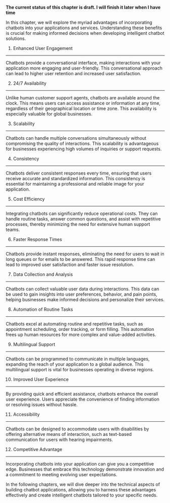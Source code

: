**The current status of this chapter is draft. I will finish it later when I have time**

In this chapter, we will explore the myriad advantages of incorporating chatbots into your applications and services. Understanding these benefits is crucial for making informed decisions when developing intelligent chatbot solutions.

1. Enhanced User Engagement
---------------------------

Chatbots provide a conversational interface, making interactions with your application more engaging and user-friendly. This conversational approach can lead to higher user retention and increased user satisfaction.

2. 24/7 Availability
--------------------

Unlike human customer support agents, chatbots are available around the clock. This means users can access assistance or information at any time, regardless of their geographical location or time zone. This availability is especially valuable for global businesses.

3. Scalability
--------------

Chatbots can handle multiple conversations simultaneously without compromising the quality of interactions. This scalability is advantageous for businesses experiencing high volumes of inquiries or support requests.

4. Consistency
--------------

Chatbots deliver consistent responses every time, ensuring that users receive accurate and standardized information. This consistency is essential for maintaining a professional and reliable image for your application.

5. Cost Efficiency
------------------

Integrating chatbots can significantly reduce operational costs. They can handle routine tasks, answer common questions, and assist with repetitive processes, thereby minimizing the need for extensive human support teams.

6. Faster Response Times
------------------------

Chatbots provide instant responses, eliminating the need for users to wait in long queues or for emails to be answered. This rapid response time can lead to improved user satisfaction and faster issue resolution.

7. Data Collection and Analysis
-------------------------------

Chatbots can collect valuable user data during interactions. This data can be used to gain insights into user preferences, behavior, and pain points, helping businesses make informed decisions and personalize their services.

8. Automation of Routine Tasks
------------------------------

Chatbots excel at automating routine and repetitive tasks, such as appointment scheduling, order tracking, or form filling. This automation frees up human resources for more complex and value-added activities.

9. Multilingual Support
-----------------------

Chatbots can be programmed to communicate in multiple languages, expanding the reach of your application to a global audience. This multilingual support is vital for businesses operating in diverse regions.

10. Improved User Experience
----------------------------

By providing quick and efficient assistance, chatbots enhance the overall user experience. Users appreciate the convenience of finding information or resolving issues without hassle.

11. Accessibility
-----------------

Chatbots can be designed to accommodate users with disabilities by offering alternative means of interaction, such as text-based communication for users with hearing impairments.

12. Competitive Advantage
-------------------------

Incorporating chatbots into your application can give you a competitive edge. Businesses that embrace this technology demonstrate innovation and a commitment to meeting evolving user expectations.

In the following chapters, we will dive deeper into the technical aspects of building chatbot applications, allowing you to harness these advantages effectively and create intelligent chatbots tailored to your specific needs.
